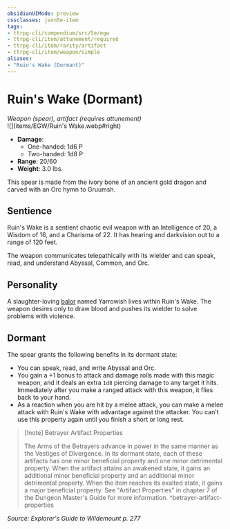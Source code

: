 ```yaml
---
obsidianUIMode: preview
cssclasses: json5e-item
tags:
- ttrpg-cli/compendium/src/5e/egw
- ttrpg-cli/item/attunement/required
- ttrpg-cli/item/rarity/artifact
- ttrpg-cli/item/weapon/simple
aliases: 
- "Ruin's Wake (Dormant)"
---
```

# Ruin's Wake (Dormant)
*Weapon (spear), artifact (requires attunement)*  
![](items/EGW/Ruin's Wake.webp#right)  

- **Damage**:
  - One-handed: 1d6 P
  - Two-handed: 1d8 P
- **Range**: 20/60
- **Weight**: 3.0 lbs.

This spear is made from the ivory bone of an ancient gold dragon and carved with an Orc hymn to Gruumsh.

## Sentience

Ruin's Wake is a sentient chaotic evil weapon with an Intelligence of 20, a Wisdom of 16, and a Charisma of 22. It has hearing and darkvision out to a range of 120 feet.

The weapon communicates telepathically with its wielder and can speak, read, and understand Abyssal, Common, and Orc.

## Personality

A slaughter-loving [balor](balor.md) named Yarrowish lives within Ruin's Wake. The weapon desires only to draw blood and pushes its wielder to solve problems with violence.

## Dormant

The spear grants the following benefits in its dormant state:

- You can speak, read, and write Abyssal and Orc.  
- You gain a +1 bonus to attack and damage rolls made with this magic weapon, and it deals an extra `1d8` piercing damage to any target it hits. Immediately after you make a ranged attack with this weapon, it flies back to your hand.  
- As a reaction when you are hit by a melee attack, you can make a melee attack with Ruin's Wake with advantage against the attacker. You can't use this property again until you finish a short or long rest.  

> [!note] Betrayer Artifact Properties
> 
> The Arms of the Betrayers advance in power in the same manner as the Vestiges of Divergence. In its dormant state, each of these artifacts has one minor beneficial property and one minor detrimental property. When the artifact attains an awakened state, it gains an additional minor beneficial property and an additional minor detrimental property. When the item reaches its exalted state, it gains a major beneficial property. See "Artifact Properties" in chapter 7 of the Dungeon Master's Guide for more information.
^betrayer-artifact-properties

*Source: Explorer's Guide to Wildemount p. 277*